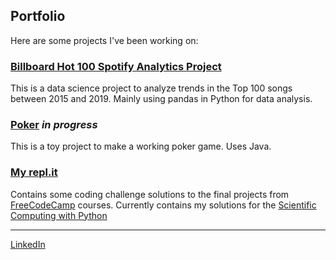 ## Portfolio
Here are some projects I've been working on: 

### [Billboard Hot 100 Spotify Analytics Project](https://mrrufs.github.io/Hot_100)
This is a data science project to analyze trends in the Top 100 songs between 2015 and 2019. 
Mainly using pandas in Python for data analysis.

### [Poker](https://github.com/mrrufs/Poker) _in progress_
This is a toy project to make a working poker game. Uses Java.

### [My repl.it](https://repl.it/@mrrufs)
Contains some coding challenge solutions to the final projects from [FreeCodeCamp](https://www.freecodecamp.org/) courses. 
Currently contains my solutions for the [Scientific Computing with Python](https://www.freecodecamp.org/learn/scientific-computing-with-python/#scientific-computing-with-python-projects) 

---

[LinkedIn](https://www.linkedin.com/in/rdramanathan/) 
